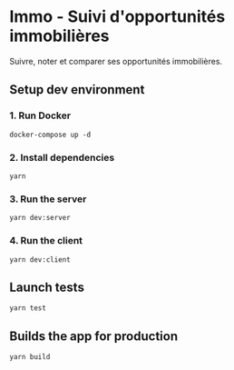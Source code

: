 # Immo - Suivi d'opportunités immobilières

Suivre, noter et comparer ses opportunités immobilières.

## Setup dev environment

### 1. Run Docker

```
docker-compose up -d
```

### 2. Install dependencies

```
yarn
```

### 3. Run the server

```
yarn dev:server
```

### 4. Run the client

```
yarn dev:client
```

## Launch tests

```
yarn test
```

## Builds the app for production

```
yarn build
```

